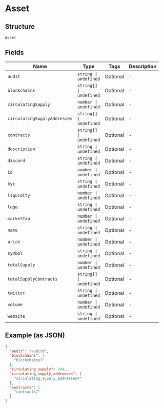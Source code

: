 
# Asset

## Structure

`Asset`

## Fields

| Name | Type | Tags | Description |
|  --- | --- | --- | --- |
| `audit` | `string \| undefined` | Optional | - |
| `blockchains` | `string[] \| undefined` | Optional | - |
| `circulatingSupply` | `number \| undefined` | Optional | - |
| `circulatingSupplyAddresses` | `string[] \| undefined` | Optional | - |
| `contracts` | `string[] \| undefined` | Optional | - |
| `description` | `string \| undefined` | Optional | - |
| `discord` | `string \| undefined` | Optional | - |
| `id` | `number \| undefined` | Optional | - |
| `kyc` | `string \| undefined` | Optional | - |
| `liquidity` | `number \| undefined` | Optional | - |
| `logo` | `string \| undefined` | Optional | - |
| `marketCap` | `number \| undefined` | Optional | - |
| `name` | `string \| undefined` | Optional | - |
| `price` | `number \| undefined` | Optional | - |
| `symbol` | `string \| undefined` | Optional | - |
| `totalSupply` | `number \| undefined` | Optional | - |
| `totalSupplyContracts` | `string[] \| undefined` | Optional | - |
| `twitter` | `string \| undefined` | Optional | - |
| `volume` | `number \| undefined` | Optional | - |
| `website` | `string \| undefined` | Optional | - |

## Example (as JSON)

```json
{
  "audit": "audit0",
  "blockchains": [
    "blockchains7"
  ],
  "circulating_supply": 244,
  "circulating_supply_addresses": [
    "circulating_supply_addresses4"
  ],
  "contracts": [
    "contracts7"
  ]
}
```

